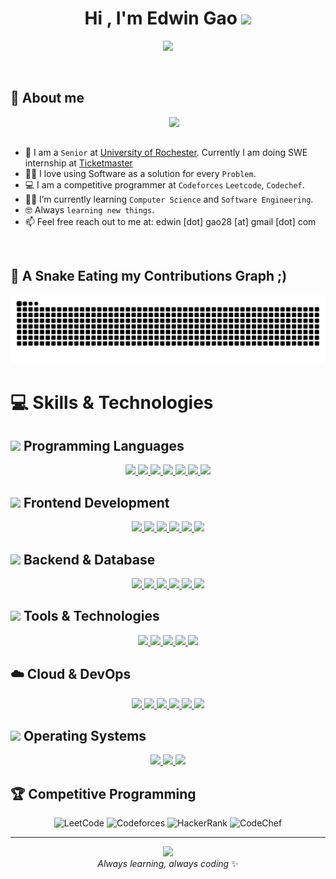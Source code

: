<h1 align="center">Hi , I'm Edwin Gao <img src="https://media.giphy.com/media/hvRJCLFzcasrR4ia7z/giphy.gif" width="35"></h1>
<p align="center">
  <a href="https://github.com/DenverCoder1/readme-typing-svg">
    <img src="https://readme-typing-svg.herokuapp.com?font=Time+New+Roman&color=%2300A6FF&size=25&center=true&vCenter=true&width=600&height=100&lines=CS+Student+@UofR;Backend+And+Full-Stack+Developer;Software+Engineer+in+Making;Cloud+Computing+Enthusiast;Machine+Learning+Learner;Building+Scalable+Systems;Always+Learning+New+Things">
  </a>
</p>



<br>

	
## 👋 About me

<picture> <img align="right" src="https://github.com/7oSkaaa/7oSkaaa/blob/main/Images/Right_Side.gif?raw=true" width = 250px></picture>

<br><br>

- :school: I am a `Senior` at [University of Rochester](https://www.rochester.edu/). Currently I am doing SWE internship at [Ticketmaster](https://www.ticketmaster.com/)
- :technologist: I love using Software as a solution for every `Problem`.
- :computer: I am a competitive programmer at `Codeforces` `Leetcode`, `Codechef`.
- :student: I’m currently learning `Computer Science` and `Software Engineering`.
- :nerd_face: Always `learning new things`.
- 📫 Feel free reach out to me at: edwin [dot] gao28 [at] gmail [dot] com</a>

<br>

	
## 🐍 A Snake Eating my Contributions Graph ;)
	
<p align = "center">
	<img src = "https://github.com/FrogInDizzy/FrogInDizzy/blob/output/github-contribution-grid-snake.svg?" alt = "Snake Game"/>
</p>

# 💻 Skills & Technologies

## <img src="https://media.giphy.com/media/WUlplcMpOCEmTGBtBW/giphy.gif" width="30"> Programming Languages

<p align="center">
  <a href="https://www.cprogramming.com/" target="_blank">
    <img src="https://skillicons.dev/icons?i=c&theme=dark" />
  </a>
  <a href="https://www.w3schools.com/cpp/" target="_blank">
    <img src="https://skillicons.dev/icons?i=cpp&theme=dark" />
  </a>
  <a href="https://developer.mozilla.org/en-US/docs/Web/JavaScript" target="_blank">
    <img src="https://skillicons.dev/icons?i=js&theme=dark" />
  </a>
  <a href="https://www.typescriptlang.org/" target="_blank">
    <img src="https://skillicons.dev/icons?i=ts&theme=dark" />
  </a>
  <a href="https://www.java.com" target="_blank">
    <img src="https://skillicons.dev/icons?i=java&theme=dark" />
  </a>
  <a href="https://www.python.org" target="_blank">
    <img src="https://skillicons.dev/icons?i=python&theme=dark" />
  </a>
  <a href="https://golang.org/" target="_blank">
    <img src="https://skillicons.dev/icons?i=go&theme=dark" />
  </a>
</p>

## <img src="https://media.giphy.com/media/fsEaZldNC8A1PJ3mwp/giphy.gif" width="30"> Frontend Development

<p align="center">
  <a href="https://www.w3.org/html/" target="_blank">
    <img src="https://skillicons.dev/icons?i=html&theme=dark" />
  </a>
  <a href="https://www.w3schools.com/css/" target="_blank">
    <img src="https://skillicons.dev/icons?i=css&theme=dark" />
  </a>
  <a href="https://developer.mozilla.org/en-US/docs/Web/JavaScript" target="_blank">
    <img src="https://skillicons.dev/icons?i=js&theme=dark" />
  </a>
  <a href="https://www.typescriptlang.org/" target="_blank">
    <img src="https://skillicons.dev/icons?i=ts&theme=dark" />
  </a>
  <a href="https://reactjs.org/" target="_blank">
    <img src="https://skillicons.dev/icons?i=react&theme=dark" />
  </a>
  <a href="https://nextjs.org/" target="_blank">
    <img src="https://skillicons.dev/icons?i=nextjs&theme=dark" />
  </a>
</p>

## <img src="https://media.giphy.com/media/kdFc8fubgS31b8DsVu/giphy.gif" width="30"> Backend & Database

<p align="center">
  <a href="https://www.java.com" target="_blank">
    <img src="https://skillicons.dev/icons?i=java&theme=dark" />
  </a>
  <a href="https://spring.io/projects/spring-boot" target="_blank">
    <img src="https://skillicons.dev/icons?i=spring&theme=dark" />
  </a>
  <a href="https://www.python.org" target="_blank">
    <img src="https://skillicons.dev/icons?i=python&theme=dark" />
  </a>
  <a href="https://www.djangoproject.com/" target="_blank">
    <img src="https://skillicons.dev/icons?i=django&theme=dark" />
  </a>
  <a href="https://golang.org/" target="_blank">
    <img src="https://skillicons.dev/icons?i=go&theme=dark" />
  </a>
  <a href="https://www.mysql.com/" target="_blank">
    <img src="https://skillicons.dev/icons?i=mysql&theme=dark" />
  </a>
</p>

## <img src="https://media.giphy.com/media/kH1DBkPNyZPOk0BxrM/giphy.gif" width="30"> Tools & Technologies

<p align="center">
  <a href="https://git-scm.com/" target="_blank">
    <img src="https://skillicons.dev/icons?i=git&theme=dark" />
  </a>
  <a href="https://github.com/" target="_blank">
    <img src="https://skillicons.dev/icons?i=github&theme=dark" />
  </a>
  <a href="https://code.visualstudio.com/" target="_blank">
    <img src="https://skillicons.dev/icons?i=vscode&theme=dark" />
  </a>
  <a href="https://www.jetbrains.com/" target="_blank">
    <img src="https://skillicons.dev/icons?i=idea&theme=dark" />
  </a>
  <a href="https://selenium-python.readthedocs.io/" target="_blank">
    <img src="https://skillicons.dev/icons?i=selenium&theme=dark" />
  </a>
</p>

## ☁️ Cloud & DevOps

<p align="center">
  <a href="https://aws.amazon.com/" target="_blank">
    <img src="https://skillicons.dev/icons?i=aws&theme=dark" />
  </a>
  <a href="https://cloud.google.com/" target="_blank">
    <img src="https://skillicons.dev/icons?i=gcp&theme=dark" />
  </a>
  <a href="https://azure.microsoft.com/" target="_blank">
    <img src="https://skillicons.dev/icons?i=azure&theme=dark" />
  </a>
  <a href="https://www.docker.com/" target="_blank">
    <img src="https://skillicons.dev/icons?i=docker&theme=dark" />
  </a>
  <a href="https://kubernetes.io/" target="_blank">
    <img src="https://skillicons.dev/icons?i=kubernetes&theme=dark" />
  </a>
  <a href="https://www.terraform.io/" target="_blank">
    <img src="https://skillicons.dev/icons?i=terraform&theme=dark" />
  </a>
</p>

## <img src="https://media.giphy.com/media/LnQjpWaON8nhr21vNW/giphy.gif" width="30"> Operating Systems

<p align="center">
  <a href="https://www.linux.org/" target="_blank">
    <img src="https://skillicons.dev/icons?i=linux&theme=dark" />
  </a>
  <a href="https://ubuntu.com/" target="_blank">
    <img src="https://skillicons.dev/icons?i=ubuntu&theme=dark" />
  </a>
  <a href="https://www.microsoft.com/windows" target="_blank">
    <img src="https://skillicons.dev/icons?i=windows&theme=dark" />
  </a>
</p>

## 🏆 Competitive Programming

<div align="center">

![LeetCode](https://img.shields.io/badge/-LeetCode-FFA116?style=for-the-badge&logo=LeetCode&logoColor=black)
![Codeforces](https://img.shields.io/badge/-Codeforces-1F8ACB?style=for-the-badge&logo=Codeforces&logoColor=white)
![HackerRank](https://img.shields.io/badge/-HackerRank-2EC866?style=for-the-badge&logo=HackerRank&logoColor=white)
![CodeChef](https://img.shields.io/badge/-CodeChef-5B4638?style=for-the-badge&logo=CodeChef&logoColor=white)

</div>

---

<div align="center">
  <img src="https://media.giphy.com/media/M9gbBd9nbDrOTu1Mqx/giphy.gif" width="100"/>
  <br/>
  <em>Always learning, always coding</em> ✨
</div>

